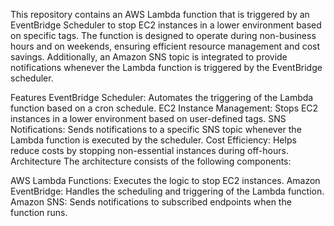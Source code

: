This repository contains an AWS Lambda function that is triggered by an EventBridge Scheduler to stop EC2 instances in a lower environment based on specific tags. The function is designed to operate during non-business hours and on weekends, ensuring efficient resource management and cost savings. Additionally, an Amazon SNS topic is integrated to provide notifications whenever the Lambda function is triggered by the EventBridge scheduler.

Features
EventBridge Scheduler: Automates the triggering of the Lambda function based on a cron schedule.
EC2 Instance Management: Stops EC2 instances in a lower environment based on user-defined tags.
SNS Notifications: Sends notifications to a specific SNS topic whenever the Lambda function is executed by the scheduler.
Cost Efficiency: Helps reduce costs by stopping non-essential instances during off-hours.
Architecture
The architecture consists of the following components:

AWS Lambda Functions: Executes the logic to stop EC2 instances.
Amazon EventBridge: Handles the scheduling and triggering of the Lambda function.
Amazon SNS: Sends notifications to subscribed endpoints when the function runs.
